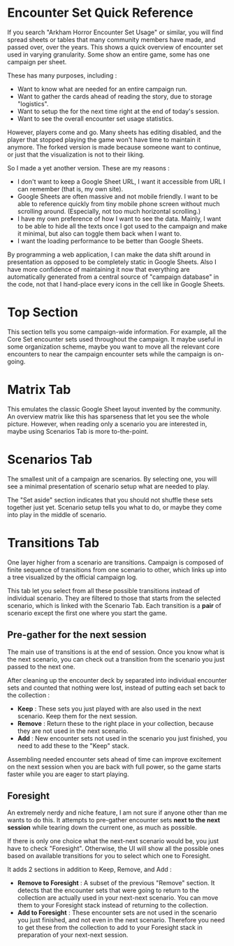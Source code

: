 # Encounter Set Quick Reference

If you search "Arkham Horror Encounter Set Usage" or similar, you will find spread sheets or tables that many community members have made, and passed over, over the years. This shows a quick overview of encounter set used in varying granularity. Some show an entire game, some has one campaign per sheet.

These has many purposes, including :

- Want to know what are needed for an entire campaign run.
- Want to gather the cards ahead of reading the story, due to storage "logistics".
- Want to setup the for the next time right at the end of today's session.
- Want to see the overall encounter set usage statistics.

However, players come and go. Many sheets has editing disabled, and the player that stopped playing the game won't have time to maintain it anymore. The forked version is made because someone want to continue, or just that the visualization is not to their liking.

So I made a yet another version. These are my reasons :

- I don't want to keep a Google Sheet URL, I want it accessible from URL I can remember (that is, my own site).
- Google Sheets are often massive and not mobile friendly. I want to be able to reference quickly from tiny mobile phone screen without much scrolling around. (Especially, not too much horizontal scrolling.)
- I have my own preference of how I want to see the data. Mainly, I want to be able to hide all the texts once I got used to the campaign and make it minimal, but also can toggle them back when I want to.
- I want the loading performance to be better than Google Sheets.

By programming a web application, I can make the data shift around in presentation as opposed to be completely static in Google Sheets. Also I have more confidence of maintaining it now that everything are automatically generated from a central source of "campaign database" in the code, not that I hand-place every icons in the cell like in Google Sheets.

# Top Section

This section tells you some campaign-wide information. For example, all the Core Set encounter sets used throughout the campaign. It maybe useful in some organization scheme, maybe you want to move all the relevant core encounters to near the campaign encounter sets while the campaign is on-going.

# Matrix Tab

This emulates the classic Google Sheet layout invented by the community. An overview matrix like this has sparseness that let you see the whole picture. However, when reading only a scenario you are interested in, maybe using Scenarios Tab is more to-the-point.

# Scenarios Tab

The smallest unit of a campaign are scenarios. By selecting one, you will see a minimal presentation of scenario setup what are needed to play.

The "Set aside" section indicates that you should not shuffle these sets together just yet. Scenario setup tells you what to do, or maybe they come into play in the middle of scenario.

# Transitions Tab

One layer higher from a scenario are transitions. Campaign is composed of finite sequence of transitions from one scenario to other, which links up into a tree visualized by the official campaign log.

This tab let you select from all these possible transitions instead of individual scenario. They are filtered to those that starts from the selected scenario, which is linked with the Scenario Tab. Each transition is a **pair** of scenario except the first one where you start the game.

## Pre-gather for the next session

The main use of transitions is at the end of session. Once you know what is the next scenario, you can check out a transition from the scenario you just passed to the next one.

After cleaning up the encounter deck by separated into individual encounter sets and counted that nothing were lost, instead of putting each set back to the collection :

- **Keep** : These sets you just played with are also used in the next scenario. Keep them for the next session.
- **Remove** : Return these to the right place in your collection, because they are not used in the next scenario.
- **Add** : New encounter sets not used in the scenario you just finished, you need to add these to the "Keep" stack.

Assembling needed encounter sets ahead of time can improve excitement on the next session when you are back with full power, so the game starts faster while you are eager to start playing.

## Foresight

An extremely nerdy and niche feature, I am not sure if anyone other than me wants to do this. It attempts to pre-gather encounter sets **next to the next session** while tearing down the current one, as much as possible.

If there is only one choice what the next-next scenario would be, you just have to check "Foresight". Otherwise, the UI will show all the possible ones based on available transitions for you to select which one to Foresight.

It adds 2 sections in addition to Keep, Remove, and Add :

- **Remove to Foresight** : A subset of the previous "Remove" section. It detects that the encounter sets that were going to return to the collection are actually used in your next-next scenario. You can move them to your Foresight stack instead of returning to the collection.
- **Add to Foresight** : These encounter sets are not used in the scenario you just finished, and not even in the next scenario. Therefore you need to get these from the collection to add to your Foresight stack in preparation of your next-next session.